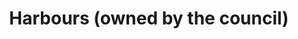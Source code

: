 ---
schema: default
title: Harbours (owned by the council)
organization: Aberdeenshire Council
notes: 
resources:

  - name: Harbours (owned by the council) KMZ
  - url: https://online.aberdeenshire.gov.uk/apps/OpenData/kml/harbours.kmz
  - format: KMZ

license: Open Government Licence 3.0 (United Kingdom)
category:

  - 


  - Harbours

  -  coast

  -  fishing

maintainer: Tim Wisniewski
maintainer_email: tim@timwis.com
---